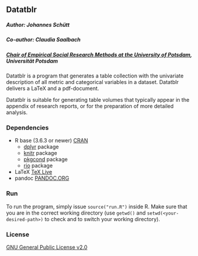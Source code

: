 ## Datatblr
##### Author: Johannes Schütt
##### Co-author: Claudia Saalbach

##### [Chair of Empirical Social Research Methods at the University of Potsdam](https://uni-potsdam.de/soziologie-methoden), Universität Potsdam

Datatblr is a program that generates a table collection with the univariate description of all metric and categorical variables in a dataset. Datatblr delivers a LaTeX and a pdf-document.

Datatblr is suitable for generating table volumes that typically appear in the appendix of research reports, or for the preparation of more detailed analysis.

### Dependencies
* R base (3.6.3 or newer)  [CRAN](https://cloud.r-project.org/)
  * [dplyr](https://cran.r-project.org/web/packages/dplyr/index.html) package
  * [knitr](https://yihui.org/knitr/) package
  * [pkgcond](https://cran.r-project.org/web/packages/pkgcond/index.html) package
  * [rio](https://cran.r-project.org/web/packages/rio/index.html) package
* LaTeX [TeX Live](https://www.tug.org/texlive/)
* pandoc  [PANDOC.ORG](https://pandoc.org/)

### Run
To run the program, simply issue `source("run.R")` inside R. Make sure that you are in the correct working directory (use `getwd()` and `setwd(<your-desired-path>)` to check and to switch your working directory).

### License
[GNU General Public License v2.0](https://github.com/johschuett/Datatblr/blob/master/LICENSE)
